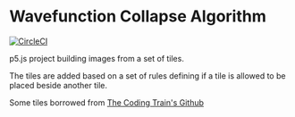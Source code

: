# Wavefunction Collapse Algorithm

[![CircleCI](https://circleci.com/gh/Conmy/wavefunction-collapse-p5/tree/master.svg?style=svg)](https://circleci.com/gh/Conmy/wavefunction-collapse-p5/tree/master)

p5.js project building images from a set of tiles.

The tiles are added based on a set of rules defining if a tile is allowed to be
placed beside another tile.

Some tiles borrowed from [The Coding Train's Github](https://github.com/CodingTrain/Wave-Function-Collapse)
